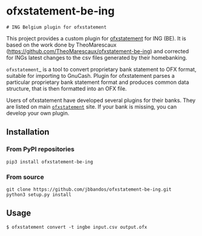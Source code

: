 # ofxstatement-be-ing 

~~~~~~~~~~~~~~~~~~~~~~~~~~~~~~
# ING Belgium plugin for ofxstatement 
~~~~~~~~~~~~~~~~~~~~~~~~~~~~~~

This project provides a custom plugin for [ofxstatement](https://github.com/kedder/ofxstatement) for ING (BE). It is based
on the work done by TheoMarescaux (https://github.com/TheoMarescaux/ofxstatement-be-ing)
and corrected for INGs latest changes to the csv files generated by their homebanking.

`ofxstatement`_ is a tool to convert proprietary bank statement to OFX format,
suitable for importing to GnuCash. Plugin for ofxstatement parses a
particular proprietary bank statement format and produces common data
structure, that is then formatted into an OFX file.

Users of ofxstatement have developed several plugins for their banks. They are
listed on main [`ofxstatement`](https://github.com/kedder/ofxstatement) site. If your bank is missing, you can develop
your own plugin.

## Installation

### From PyPI repositories
```
pip3 install ofxstatement-be-ing
```

### From source
```
git clone https://github.com/jbbandos/ofxstatement-be-ing.git
python3 setup.py install
```

## Usage
```
$ ofxstatement convert -t ingbe input.csv output.ofx
```
